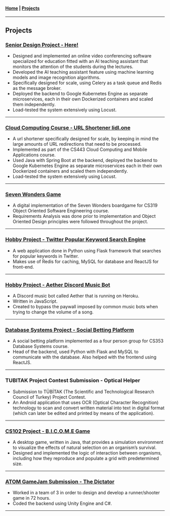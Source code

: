 #### [Home](https://hypromerto.github.io) | [Projects](/Projects.md)

___________

## Projects

### [Senior Design Project - Here!](https://www.hereapp.live)

* Designed and implemented an online video conferencing software specialized for education fitted with an AI teaching assistant that monitors the attention of the students during the lectures.
* Developed the AI teaching assistant feature using machine learning models and image recognition algorithms.
* Specifically designed for scale, using Celery as a task queue and Redis as the message broker.
* Deployed the backend to Google Kubernetes Engine as separate microservices, each in their own Dockerized containers and scaled them independently. 
* Load-tested the system extensively using Locust.
  
___________

### [Cloud Computing Course - URL Shortener lidl.one](https://github.com/hypromerto/url-shortener)

* A url shortener specifically designed for scale, by keeping in mind the large amounts of URL redirections that need to be processed. 
* Implemented as part of the CS443 Cloud Computing and Mobile Applications course.
* Used Java with Spring Boot at the backend, deployed the backend to Google Kubernetes Engine as separate microservices each in their own Dockerized containers and scaled them independently.
* Load-tested the system extensively using Locust.

___________

### [Seven Wonders Game](https://github.com/Dogacel/CS319-2C-SW)

* A digital implementation of the Seven Wonders boardgame for CS319 Object Oriented Software Engineering course.
* Requirements Analysis was done prior to implementation and Object Oriented Design principles were followed throughout the project.

___________

### [Hobby Project - Twitter Popular Keyword Search Engine](https://github.com/hypromerto/twitter-popular-search-engine)

* A web application done in Python using Flask framework that searches for popular keywords in Twitter.
* Makes use of Redis for caching, MySQL for database and ReactJS for front-end.

___________

### [Hobby Project - Aether Discord Music Bot](https://github.com/hypromerto/aether-discord-music-bot)

* A Discord music bot called Aether that is running on Heroku.
* Written in JavaScript.
* Created to bypass the paywall imposed by common music bots when trying to change the volume of a song.

___________

### [Database Systems Project - Social Betting Platform](https://github.com/busrabgz/AlphaBet)

* A social betting platform implemented as a four person group for CS353 Database Systems course.
* Head of the backend, used Python with Flask and MySQL to communicate with the database. Also helped with the frontend using ReactJS.

___________

### TUBITAK Project Contest Submission - Optical Helper

* Submission to TÜBİTAK (The Scientific and Technological Research Council of Turkey) Project Contest.
* An Android application that uses OCR (Optical Character Recognition) technology to scan and convert written material into text in digital format (which can later be edited and printed by means of the application).

___________

### [CS102 Project - B.I.C.O.M.E Game](https://github.com/hypromerto/BICOME)

* A desktop game, written in Java, that provides a simulation environment to visualize the effects of natural selection on an organism’s survival.
* Designed and implemented the logic of interaction between organisms, including how they reproduce and populate a grid with predetermined size.

___________

### [ATOM GameJam Submission - The Dictator](https://artunn.itch.io/diktator)

* Worked in a team of 3 in order to design and develop a runner/shooter game in 72 hours.
* Coded the backend using Unity Engine and C#.

___________

